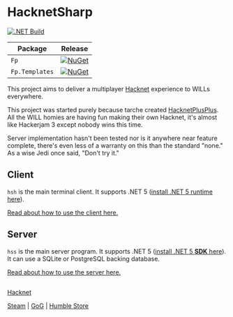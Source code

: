 # HacknetSharp

[![.NET Build](https://github.com/The-Council-of-Wills/HacknetSharp/workflows/.NET%20Build/badge.svg)](https://github.com/The-Council-of-Wills/HacknetSharp/actions?workflow=.NET+Build)

| Package                | Release |
|------------------------|---------|
| `Fp`           | [![NuGet](https://img.shields.io/nuget/v/HacknetSharp.svg)](https://www.nuget.org/packages/HacknetSharp/)|
| `Fp.Templates` | [![NuGet](https://img.shields.io/nuget/v/HacknetSharp.Server.svg)](https://www.nuget.org/packages/HacknetSharp.Server/) |

This project aims to deliver a multiplayer [Hacknet](http://hacknet-os.com/) experience
to WILLs everywhere.

This project was started purely because tarche created
[HacknetPlusPlus](https://github.com/The-Council-of-Wills/HacknetPlusPlus).
All the WILL homies are having fun making their own
Hacknet, it's almost like Hackerjam 3 except nobody wins this time.

Server implementation hasn't been tested nor is it anywhere near
feature complete, there's even less of a warranty on this than
the standard "none." As a wise Jedi once said, "Don't try it."

## Client

`hsh` is the main terminal client. It supports .NET 5 ([install .NET 5 runtime here](https://dotnet.microsoft.com/download/dotnet/5.0)).

[Read about how to use the client here.](meta/usage-client.md)

## Server

`hss` is the main server program. It supports .NET 5
([install .NET 5 **SDK** here](https://dotnet.microsoft.com/download/dotnet/5.0)). It can use a SQLite or PostgreSQL
backing database.

[Read about how to use the server here.](meta/usage-server.md)

##

[Hacknet](http://hacknet-os.com/)

[Steam](https://store.steampowered.com/app/365450/Hacknet) | [GoG](https://www.gog.com/game/hacknet) | [Humble Store](https://www.gog.com/game/hacknet)
